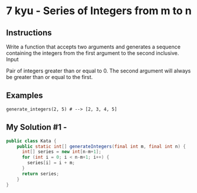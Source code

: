 # 7 kyu - Series of Integers from m to n
## Instructions
Write a function that accepts two arguments and generates a sequence containing the integers from the first argument to the second inclusive.
Input

Pair of integers greater than or equal to 0. The second argument will always be greater than or equal to the first. 

## Examples
```
generate_integers(2, 5) # --> [2, 3, 4, 5]
```

## My Solution #1 - 
```java
public class Kata {
    public static int[] generateIntegers(final int m, final int n) {
      int[] series = new int[n-m+1];
      for (int i = 0; i < n-m+1; i++) {
        series[i] = i + m;
      }
      return series;
    }
}
```